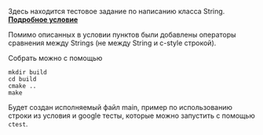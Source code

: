 Здесь находится тестовое задание по написанию класса String. **[Подробное условие](./task.txt)**

Помимо описанных в условии пунктов были добавлены операторы сравнения между Strings (не между String и c-style строкой).

Собрать можно с помощью
```
mkdir build
cd build
cmake ..
make
```

Будет создан исполняемый файл main, пример по использованию строки из условия и google тесты, которые можно запустить с помощью `ctest`.